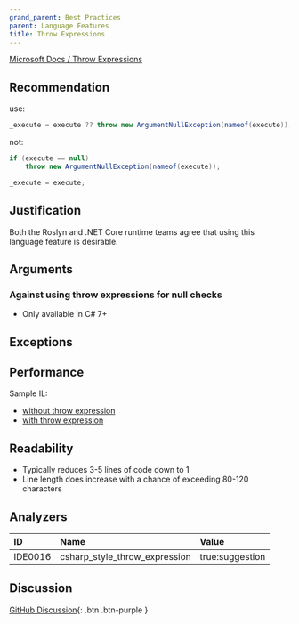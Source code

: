 ```yaml
---
grand_parent: Best Practices
parent: Language Features
title: Throw Expressions
---
```


[Microsoft Docs / Throw Expressions](https://docs.microsoft.com/dotnet/csharp/language-reference/keywords/throw#the-throw-expression)

## Recommendation

use:

```cs
_execute = execute ?? throw new ArgumentNullException(nameof(execute));
```

not:

```cs
if (execute == null)
    throw new ArgumentNullException(nameof(execute));

_execute = execute;
```

## Justification

Both the Roslyn and .NET Core runtime teams agree that using this language feature is desirable.

## Arguments

### Against using throw expressions for null checks

* Only available in C# 7+

## Exceptions

## Performance

Sample IL:

* [without throw expression](https://github.com/kmgallahan/Style-as-Code/blob/master/IL_Samples/throw_expression_false)
* [with throw expression](https://github.com/kmgallahan/Style-as-Code/blob/master/IL_Samples/throw_expression_true)

## Readability

* Typically reduces 3-5 lines of code down to 1
* Line length does increase with a chance of exceeding 80-120 characters

## Analyzers

| ID | Name | Value
|:-|:-|:-|
| IDE0016 | csharp_style_throw_expression | true:suggestion |

## Discussion

[GitHub Discussion](https://github.com/kmgallahan/Style-as-Code/issues/4){: .btn .btn-purple }

